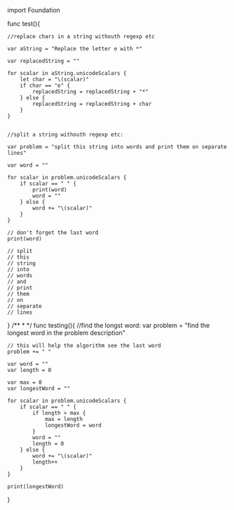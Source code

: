 import Foundation


func test(){
    
    //replace chars in a string withouth regexp etc
    
    var aString = "Replace the letter e with *"
    
    var replacedString = ""
    
    for scalar in aString.unicodeScalars {
        let char = "\(scalar)"
        if char == "e" {
            replacedString = replacedString + "*"
        } else {
            replacedString = replacedString + char
        }
    }
    
    
    //split a string withouth regexp etc: 
    
    var problem = "split this string into words and print them on separate lines"
    
    var word = ""
    
    for scalar in problem.unicodeScalars {
        if scalar == " " {
            print(word)
            word = ""
        } else {
            word += "\(scalar)"
        }
    }
    
    // don't forget the last word
    print(word)
    
    // split
    // this
    // string
    // into
    // words
    // and
    // print
    // them
    // on
    // separate
    // lines

}
/**
 *
 */
func testing(){
    //find the longst word:
    var problem = "find the longest word in the problem description"
    
    // this will help the algorithm see the last word
    problem += " "
    
    var word = ""
    var length = 0
    
    var max = 0
    var longestWord = ""
    
    for scalar in problem.unicodeScalars {
        if scalar == " " {
            if length > max {
                max = length
                longestWord = word
            }
            word = ""
            length = 0
        } else {
            word += "\(scalar)"
            length++
        }
    }
    
    print(longestWord)
}